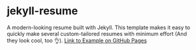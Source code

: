 # jekyll-resume
A modern-looking resume built with Jekyll.
This template makes it easy to quickly make several custom-tailored resumes with minimum effort
(And they look cool, too 👌).
[Link to Example on GitHub Pages](https://oroshi-tom.github.io/jekyll-resume-template/)
